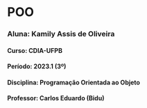 # POO

### Aluna: Kamily Assis de Oliveira
#### Curso: CDIA-UFPB
#### Período: 2023.1 (3º)
#### Disciplina: Programação Orientada ao Objeto
#### Professor: Carlos Eduardo (Bidu)
